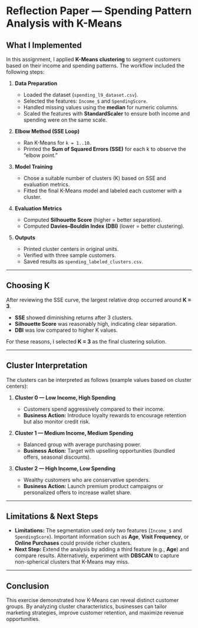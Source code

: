 # Reflection Paper — Spending Pattern Analysis with K-Means

## What I Implemented
In this assignment, I applied **K-Means clustering** to segment customers based on their income and spending patterns. The workflow included the following steps:

1. **Data Preparation**  
   - Loaded the dataset (`spending_l9_dataset.csv`).  
   - Selected the features: `Income_$` and `SpendingScore`.  
   - Handled missing values using the **median** for numeric columns.  
   - Scaled the features with **StandardScaler** to ensure both income and spending were on the same scale.

2. **Elbow Method (SSE Loop)**  
   - Ran K-Means for `k = 1..10`.  
   - Printed the **Sum of Squared Errors (SSE)** for each k to observe the “elbow point.”  

3. **Model Training**  
   - Chose a suitable number of clusters (K) based on SSE and evaluation metrics.  
   - Fitted the final K-Means model and labeled each customer with a cluster.  

4. **Evaluation Metrics**  
   - Computed **Silhouette Score** (higher = better separation).  
   - Computed **Davies–Bouldin Index (DBI)** (lower = better clustering).  

5. **Outputs**  
   - Printed cluster centers in original units.  
   - Verified with three sample customers.  
   - Saved results as `spending_labeled_clusters.csv`.

---

## Choosing K
After reviewing the SSE curve, the largest relative drop occurred around **K = 3**.  
- **SSE** showed diminishing returns after 3 clusters.  
- **Silhouette Score** was reasonably high, indicating clear separation.  
- **DBI** was low compared to higher K values.  

For these reasons, I selected **K = 3** as the final clustering solution.

---

## Cluster Interpretation
The clusters can be interpreted as follows (example values based on cluster centers):

1. **Cluster 0 — Low Income, High Spending**  
   - Customers spend aggressively compared to their income.  
   - **Business Action:** Introduce loyalty rewards to encourage retention but also monitor credit risk.

2. **Cluster 1 — Medium Income, Medium Spending**  
   - Balanced group with average purchasing power.  
   - **Business Action:** Target with upselling opportunities (bundled offers, seasonal discounts).  

3. **Cluster 2 — High Income, Low Spending**  
   - Wealthy customers who are conservative spenders.  
   - **Business Action:** Launch premium product campaigns or personalized offers to increase wallet share.  

---

## Limitations & Next Steps
- **Limitations:** The segmentation used only two features (`Income_$` and `SpendingScore`). Important information such as **Age**, **Visit Frequency**, or **Online Purchases** could provide richer clusters.  
- **Next Step:** Extend the analysis by adding a third feature (e.g., **Age**) and compare results. Alternatively, experiment with **DBSCAN** to capture non-spherical clusters that K-Means may miss.

---

## Conclusion
This exercise demonstrated how K-Means can reveal distinct customer groups. By analyzing cluster characteristics, businesses can tailor marketing strategies, improve customer retention, and maximize revenue opportunities.
